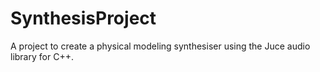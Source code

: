 # SynthesisProject

A project to create a physical modeling synthesiser using the Juce audio library for C++.
